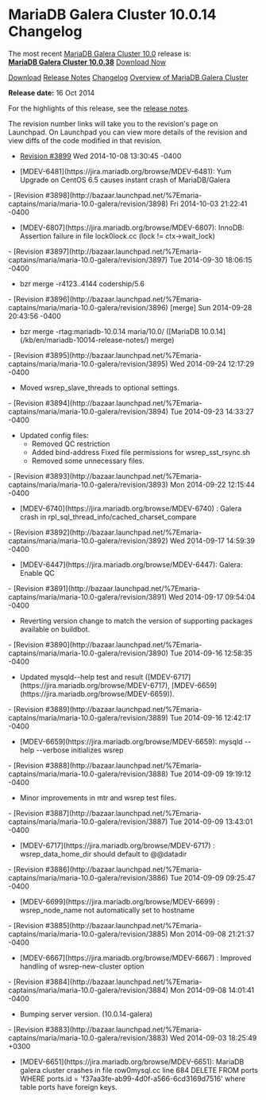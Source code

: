 # MariaDB Galera Cluster 10.0.14 Changelog

The most recent [MariaDB Galera Cluster 10.0](/kb/en/galera/) release is:<br>
<span class="cstm-style lead"><strong>[MariaDB Galera Cluster 10.0.38](/replication/galera-cluster/mariadb-galera-cluster-releases/mariadb-galera-100-release-notes/mariadb-galera-cluster-10038-release-notes)</strong> [Download<span>&nbsp;</span>Now](https://downloads.mariadb.org/mariadb-galera/10.0)</span>

[Download](http://downloads.mariadb.org/mariadb-galera/10.0.14)
[Release Notes](/replication/galera-cluster/mariadb-galera-cluster-releases/mariadb-galera-100-release-notes/mariadb-galera-cluster-10014-release-notes)
[Changelog](/replication/galera-cluster/mariadb-galera-cluster-releases/mariadb-galera-100-changelogs/mariadb-galera-cluster-10014-changelog)
[Overview of MariaDB Galera Cluster](/replication/galera-cluster/what-is-mariadb-galera-cluster)

<strong>Release date:</strong> 16 Oct 2014

For the highlights of this release, see the
[release notes](/replication/galera-cluster/mariadb-galera-cluster-releases/mariadb-galera-100-release-notes/mariadb-galera-cluster-10014-release-notes).

The revision number links will take you to the revision's page on Launchpad. On
Launchpad you can view more details of the revision and view diffs of the code
modified in that revision.

- [Revision #3899](http://bazaar.launchpad.net/%7Emaria-captains/maria/maria-10.0-galera/revision/3899)
  <span class="cstm-style datetime">Wed 2014-10-08 13:30:45 -0400</span>
<ul start="1"><li>[MDEV-6481](https://jira.mariadb.org/browse/MDEV-6481): Yum Upgrade on CentOS 6.5 causes instant crash of MariaDB/Galera
</li></ul>
- [Revision #3898](http://bazaar.launchpad.net/%7Emaria-captains/maria/maria-10.0-galera/revision/3898)
  <span class="cstm-style datetime">Fri 2014-10-03 21:22:41 -0400</span>
<ul start="1"><li>[MDEV-6807](https://jira.mariadb.org/browse/MDEV-6807): InnoDB: Assertion failure in file lock0lock.cc (lock != ctx-&gt;wait_lock)
</li></ul>
- [Revision #3897](http://bazaar.launchpad.net/%7Emaria-captains/maria/maria-10.0-galera/revision/3897)
  <span class="cstm-style datetime">Tue 2014-09-30 18:06:15 -0400</span>
<ul start="1"><li>bzr merge -r4123..4144 codership/5.6
</li></ul>
- [Revision #3896](http://bazaar.launchpad.net/%7Emaria-captains/maria/maria-10.0-galera/revision/3896) [merge]
  <span class="cstm-style datetime">Sun 2014-09-28 20:43:56 -0400</span>
<ul start="1"><li>bzr merge -rtag:mariadb-10.0.14 maria/10.0/ ([MariaDB 10.0.14](/kb/en/mariadb-10014-release-notes/) merge)
</li></ul>
- [Revision #3895](http://bazaar.launchpad.net/%7Emaria-captains/maria/maria-10.0-galera/revision/3895)
  <span class="cstm-style datetime">Wed 2014-09-24 12:17:29 -0400</span>
<ul start="1"><li>Moved wsrep_slave_threads to optional settings.
</li></ul>
- [Revision #3894](http://bazaar.launchpad.net/%7Emaria-captains/maria/maria-10.0-galera/revision/3894)
  <span class="cstm-style datetime">Tue 2014-09-23 14:33:27 -0400</span>
<ul start="1"><li>Updated config files:
<ul start="1"><li>Removed QC restriction
</li><li>Added bind-address Fixed file permissions for wsrep_sst_rsync.sh
</li><li>Removed some unnecessary files.
</li></ul>
</li></ul>
- [Revision #3893](http://bazaar.launchpad.net/%7Emaria-captains/maria/maria-10.0-galera/revision/3893)
  <span class="cstm-style datetime">Mon 2014-09-22 12:15:44 -0400</span>
<ul start="1"><li>[MDEV-6740](https://jira.mariadb.org/browse/MDEV-6740) : Galera crash in rpl_sql_thread_info/cached_charset_compare
</li></ul>
- [Revision #3892](http://bazaar.launchpad.net/%7Emaria-captains/maria/maria-10.0-galera/revision/3892)
  <span class="cstm-style datetime">Wed 2014-09-17 14:59:39 -0400</span>
<ul start="1"><li>[MDEV-6447](https://jira.mariadb.org/browse/MDEV-6447): Galera: Enable QC
</li></ul>
- [Revision #3891](http://bazaar.launchpad.net/%7Emaria-captains/maria/maria-10.0-galera/revision/3891)
  <span class="cstm-style datetime">Wed 2014-09-17 09:54:04 -0400</span>
<ul start="1"><li>Reverting version change to match the version of supporting packages available on buildbot.
</li></ul>
- [Revision #3890](http://bazaar.launchpad.net/%7Emaria-captains/maria/maria-10.0-galera/revision/3890)
  <span class="cstm-style datetime">Tue 2014-09-16 12:58:35 -0400</span>
<ul start="1"><li>Updated mysqld--help test and result ([MDEV-6717](https://jira.mariadb.org/browse/MDEV-6717), [MDEV-6659](https://jira.mariadb.org/browse/MDEV-6659)).
</li></ul>
- [Revision #3889](http://bazaar.launchpad.net/%7Emaria-captains/maria/maria-10.0-galera/revision/3889)
  <span class="cstm-style datetime">Tue 2014-09-16 12:42:17 -0400</span>
<ul start="1"><li>[MDEV-6659](https://jira.mariadb.org/browse/MDEV-6659): mysqld --help --verbose initializes wsrep
</li></ul>
- [Revision #3888](http://bazaar.launchpad.net/%7Emaria-captains/maria/maria-10.0-galera/revision/3888)
  <span class="cstm-style datetime">Tue 2014-09-09 19:19:12 -0400</span>
<ul start="1"><li>Minor improvements in mtr and wsrep test files.
</li></ul>
- [Revision #3887](http://bazaar.launchpad.net/%7Emaria-captains/maria/maria-10.0-galera/revision/3887)
  <span class="cstm-style datetime">Tue 2014-09-09 13:43:01 -0400</span>
<ul start="1"><li>[MDEV-6717](https://jira.mariadb.org/browse/MDEV-6717) : wsrep_data_home_dir should default to @@datadir
</li></ul>
- [Revision #3886](http://bazaar.launchpad.net/%7Emaria-captains/maria/maria-10.0-galera/revision/3886)
  <span class="cstm-style datetime">Tue 2014-09-09 09:25:47 -0400</span>
<ul start="1"><li>[MDEV-6699](https://jira.mariadb.org/browse/MDEV-6699) : wsrep_node_name not automatically set to hostname
</li></ul>
- [Revision #3885](http://bazaar.launchpad.net/%7Emaria-captains/maria/maria-10.0-galera/revision/3885)
  <span class="cstm-style datetime">Mon 2014-09-08 21:21:37 -0400</span>
<ul start="1"><li>[MDEV-6667](https://jira.mariadb.org/browse/MDEV-6667) : Improved handling of wsrep-new-cluster option
</li></ul>
- [Revision #3884](http://bazaar.launchpad.net/%7Emaria-captains/maria/maria-10.0-galera/revision/3884)
  <span class="cstm-style datetime">Mon 2014-09-08 14:01:41 -0400</span>
<ul start="1"><li>Bumping server version. (10.0.14-galera)
</li></ul>
- [Revision #3883](http://bazaar.launchpad.net/%7Emaria-captains/maria/maria-10.0-galera/revision/3883)
  <span class="cstm-style datetime">Wed 2014-09-03 18:25:49 +0300</span>
<ul start="1"><li>[MDEV-6651](https://jira.mariadb.org/browse/MDEV-6651): MariaDB galera cluster crashes in file row0mysql.cc line 684  DELETE FROM ports WHERE ports.id = 'f37aa3fe-ab99-4d0f-a566-6cd3169d7516'  where table ports have foreign keys. 
</li></ul>